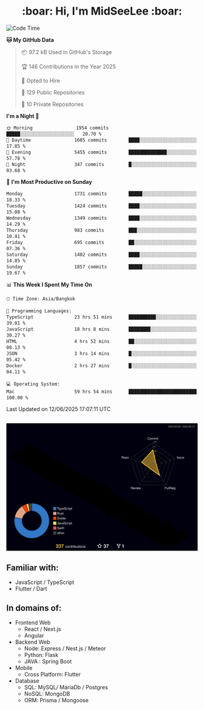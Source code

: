 <h1 align="center"> :boar: Hi, I'm MidSeeLee :boar:</h1>
 
<!--START_SECTION:waka-->
![Code Time](http://img.shields.io/badge/Code%20Time-3%2C038%20hrs%205%20mins-blue)

**🐱 My GitHub Data** 

> 📦 97.2 kB Used in GitHub's Storage 
 > 
> 🏆 146 Contributions in the Year 2025
 > 
> 💼 Opted to Hire
 > 
> 📜 129 Public Repositories 
 > 
> 🔑 10 Private Repositories 
 > 
**I'm a Night 🦉** 

```text
🌞 Morning                1954 commits        █████░░░░░░░░░░░░░░░░░░░░   20.70 % 
🌆 Daytime                1685 commits        ████░░░░░░░░░░░░░░░░░░░░░   17.85 % 
🌃 Evening                5455 commits        ██████████████░░░░░░░░░░░   57.78 % 
🌙 Night                  347 commits         █░░░░░░░░░░░░░░░░░░░░░░░░   03.68 % 
```
📅 **I'm Most Productive on Sunday** 

```text
Monday                   1731 commits        █████░░░░░░░░░░░░░░░░░░░░   18.33 % 
Tuesday                  1424 commits        ████░░░░░░░░░░░░░░░░░░░░░   15.08 % 
Wednesday                1349 commits        ████░░░░░░░░░░░░░░░░░░░░░   14.29 % 
Thursday                 983 commits         ███░░░░░░░░░░░░░░░░░░░░░░   10.41 % 
Friday                   695 commits         ██░░░░░░░░░░░░░░░░░░░░░░░   07.36 % 
Saturday                 1402 commits        ████░░░░░░░░░░░░░░░░░░░░░   14.85 % 
Sunday                   1857 commits        █████░░░░░░░░░░░░░░░░░░░░   19.67 % 
```


📊 **This Week I Spent My Time On** 

```text
🕑︎ Time Zone: Asia/Bangkok

💬 Programming Languages: 
TypeScript               23 hrs 51 mins      ██████████░░░░░░░░░░░░░░░   39.81 % 
JavaScript               18 hrs 8 mins       ████████░░░░░░░░░░░░░░░░░   30.27 % 
HTML                     4 hrs 52 mins       ██░░░░░░░░░░░░░░░░░░░░░░░   08.13 % 
JSON                     3 hrs 14 mins       █░░░░░░░░░░░░░░░░░░░░░░░░   05.42 % 
Docker                   2 hrs 27 mins       █░░░░░░░░░░░░░░░░░░░░░░░░   04.11 % 

💻 Operating System: 
Mac                      59 hrs 54 mins      █████████████████████████   100.00 % 
```


 Last Updated on 12/06/2025 17:07:11 UTC
<!--END_SECTION:waka-->

##

![](./profile-3d-contrib/profile-night-rainbow.svg)

## Familiar with:
- JavaScript / TypeScript
- Flutter / Dart

## In domains of:
- Frontend Web
  - React / Next.js
  - Angular
- Backend Web
  - Node: Express / Nest.js / Meteor
  - Python: Flask
  - JAVA : Spring Boot
- Mobile
  - Cross Platform: Flutter
- Database
  - SQL: MySQL/ MariaDb / Postgres
  - NoSQL: MongoDB
  - ORM: Prisma / Mongoose
